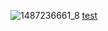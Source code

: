 ![1487236661_8](https://github.com/user-attachments/assets/f4c6da43-7f86-4bee-ab45-909f94d16d46)
[test](https://www.patreon.com/c/shadowhokage/about)
